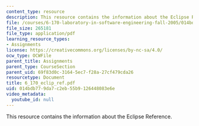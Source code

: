 ```yaml
---
content_type: resource
description: This resource contains the information about the Eclipse Reference.
file: /courses/6-170-laboratory-in-software-engineering-fall-2005/014bdb779da7c2eb55b9126448083e6e_6_170_eclip_ref.pdf
file_size: 265181
file_type: application/pdf
learning_resource_types:
- Assignments
license: https://creativecommons.org/licenses/by-nc-sa/4.0/
ocw_type: OCWFile
parent_title: Assignments
parent_type: CourseSection
parent_uid: 69f83d0c-3164-5ec7-f28a-27cf479cda26
resourcetype: Document
title: 6_170_eclip_ref.pdf
uid: 014bdb77-9da7-c2eb-55b9-126448083e6e
video_metadata:
  youtube_id: null
---
```

This resource contains the information about the Eclipse Reference.
